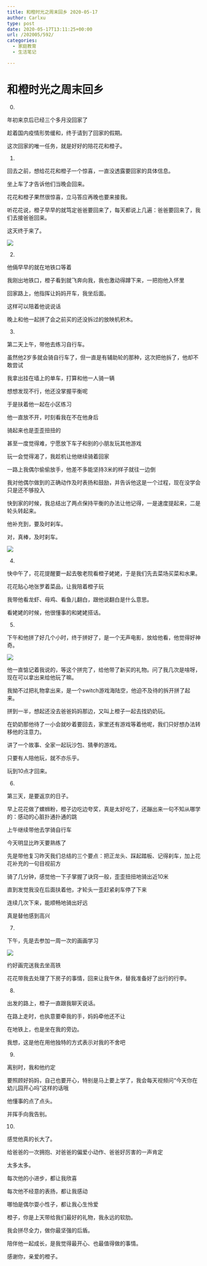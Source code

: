 ```yaml
---
title: 和橙时光之周末回乡 2020-05-17
author: Carlxu
type: post
date: 2020-05-17T13:11:25+00:00
url: /202005/592/
categories:
  - 家庭教育
  - 生活笔记

---
```

# 和橙时光之周末回乡

0.

年初来京后已经三个多月没回家了

趁着国内疫情形势缓和，终于请到了回家的假期。

这次回家的唯一任务，就是好好的陪花花和橙子。

1.

回去之前，想给花花和橙子一个惊喜，一直没透露要回家的具体信息。

坐上车了才告诉他们当晚会回来。

花花和橙子果然很惊喜，立马答应再晚也要来接我。

听花花说，橙子早早的就笃定爸爸要回来了，每天都说上几遍：爸爸要回来了，我们去接爸爸回来。

这天终于来了。

<!--more-->

![][1] 

<!--more-->

2.

他倆早早的就在地铁口等着

我刚出地铁口，橙子看到就飞奔向我，我也激动得蹲下来，一把抱他入怀里

回家路上，他指挥让妈妈开车，我坐后面。

这样可以陪着他说说话

晚上和他一起拼了会之前买的还没拆过的放映机积木。

3.

第二天上午，带他去练习自行车。

虽然他2岁多就会骑自行车了，但一直是有辅助轮的那种，这次把他拆了，他却不敢尝试

我拿出挂在墙上的单车，打算和他一人骑一辆

想想发现不行，他还没掌握平衡呢

于是扶着他一起在小区练习

他一直放不开，时刻看我在不在他身后

骑起来也是歪歪扭扭的

甚至一度觉得难，宁愿放下车子和别的小朋友玩其他游戏

玩一会觉得渴了，我趁机让他继续骑着回家

一路上我偶尔偷偷放手，他差不多能坚持3米的样子就往一边倒

我对他偶尔做到的正确动作及时表扬和鼓励，并告诉他这是一个过程，现在没学会只是还不够投入

快到家的时候，我总结出了两点保持平衡的办法让他记得，一是速度提起来，二是轮头转起来。

他补充到，要及时刹车。

对，真棒，及时刹车。

![][2] 

4.

快中午了，花花提醒要一起去敬老院看橙子姥姥，于是我们先去菜场买菜和水果。

花花贴心地张罗着菜品，让我陪着橙子玩

我带他看龙虾、母鸡、看鱼儿翻白，跟他说翻白是什么意思。

看姥姥的时候，他很懂事的和姥姥搭话。

5.

下午和他拼了好几个小时，终于拼好了，是一个无声电影，放给他看，他觉得好神奇。

![][3] 

他一直惦记着我说的，等这个拼完了，给他带了新买的礼物。问了我几次是啥呀，现在可以拿出来给他玩了嘛。

我拗不过把礼物拿出来，是一个switch游戏海陆空，他迫不及待的拆开拼了起来。

拼到一半，想起还没去爸爸妈妈那边，又叫上橙子一起去找奶奶玩。

在奶奶那他待了一小会就吵着要回去，家里还有游戏等着他呢，我们只好想办法转移他的注意力。

讲了一个故事、全家一起玩沙包、猜拳的游戏。

只要有人陪他玩，就不亦乐乎。

玩到10点才回来。

6.

第三天，是要返京的日子。

早上花花做了螺蛳粉，橙子边吃边夸奖，真是太好吃了，还蹦出来一句不知从哪学的：感动的心脏扑通扑通的跳

上午继续带他去学骑自行车

今天明显比昨天要熟练了

先是带他复习昨天我们总结的三个要点：把正龙头、踩起踏板、记得刹车，加上花花补充的一句目视前方

骑了几分钟，感觉他一下子掌握了诀窍一般，歪歪扭扭地骑出近10米

直到发觉我没在后面扶着他，才轮头一歪赶紧刹车停了下来

连续几次下来，能顺畅地骑出好远

真是替他感到高兴

7.

下午，先是去参加一周一次的画画学习

![][4] 

约好画完送我去坐高铁

花花带我去处理了下房子的事情，回来让我午休，替我准备好了出行的行李。

8.

出发的路上，橙子一直跟我聊天说话。

在路上走时，也执意要牵我的手，妈妈牵他还不让

在地铁上，也是坐在我的旁边。

我想，这是他在用他独特的方式表示对我的不舍吧

9.

离别时，我和他约定

要照顾好妈妈，自己也要开心，特别是马上要上学了，我会每天视频问“今天你在幼儿园开心吗”这样的话哦

他懂事的点了点头。

并挥手向我告别。

10.

感觉他真的长大了。

给爸爸的一次拥抱、对爸爸的偏爱小动作、爸爸好厉害的一声肯定

太多太多。

每次他的小进步，都让我欣喜

每次他不经意的表扬，都让我感动

哪怕是偶尔耍小性子，都让我心生怜爱

橙子，你是上天带给我们最好的礼物，我永远的软肋。

我会拼尽全力，做你最坚强的后盾。

陪伴他一起成长，是我觉得最开心、也最值得做的事情。

感谢你，亲爱的橙子。

 [1]: http://pic.carlxu.cn/2020/06/29/15897588564407.jpg-1
 [2]: http://pic.carlxu.cn/2020/06/29/15897588781585.jpg-1
 [3]: http://pic.carlxu.cn/2020/06/29/15897575749636.jpg-1
 [4]: http://pic.carlxu.cn/2020/06/29/15897589316813.jpg-1